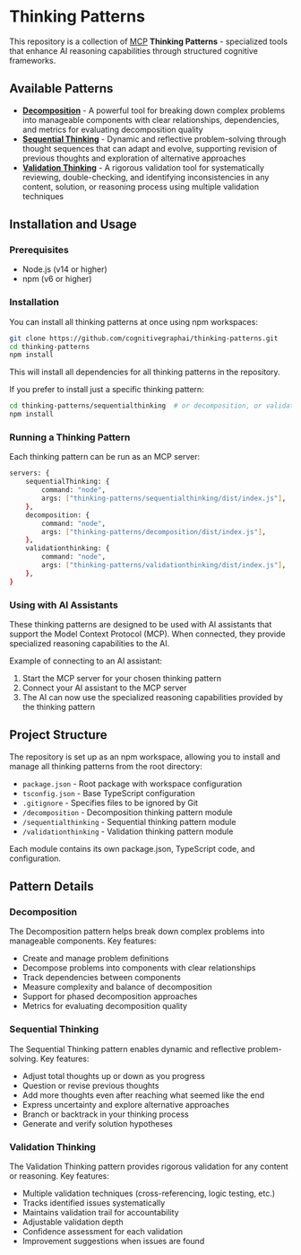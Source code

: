 # Thinking Patterns

This repository is a collection of [MCP](https://modelcontextprotocol.io/) **Thinking Patterns** - specialized tools that enhance AI reasoning capabilities through structured cognitive frameworks.

## Available Patterns

- **[Decomposition](decomposition)** - A powerful tool for breaking down complex problems into manageable components with clear relationships, dependencies, and metrics for evaluating decomposition quality
- **[Sequential Thinking](sequentialthinking)** - Dynamic and reflective problem-solving through thought sequences that can adapt and evolve, supporting revision of previous thoughts and exploration of alternative approaches
- **[Validation Thinking](validationthinking)** - A rigorous validation tool for systematically reviewing, double-checking, and identifying inconsistencies in any content, solution, or reasoning process using multiple validation techniques

## Installation and Usage

### Prerequisites

- Node.js (v14 or higher)
- npm (v6 or higher)

### Installation

You can install all thinking patterns at once using npm workspaces:

```bash
git clone https://github.com/cognitivegraphai/thinking-patterns.git
cd thinking-patterns
npm install
```

This will install all dependencies for all thinking patterns in the repository.

If you prefer to install just a specific thinking pattern:

```bash
cd thinking-patterns/sequentialthinking  # or decomposition, or validationthinking
npm install
```

### Running a Thinking Pattern

Each thinking pattern can be run as an MCP server:

```bash
servers: {
    sequentialThinking: {
        command: "node",
        args: ["thinking-patterns/sequentialthinking/dist/index.js"],
    },
    decomposition: {
        command: "node",
        args: ["thinking-patterns/decomposition/dist/index.js"],
    },
    validationthinking: {
        command: "node",
        args: ["thinking-patterns/validationthinking/dist/index.js"],
    },
}
```

### Using with AI Assistants

These thinking patterns are designed to be used with AI assistants that support the Model Context Protocol (MCP). When connected, they provide specialized reasoning capabilities to the AI.

Example of connecting to an AI assistant:

1. Start the MCP server for your chosen thinking pattern
2. Connect your AI assistant to the MCP server
3. The AI can now use the specialized reasoning capabilities provided by the thinking pattern

## Project Structure

The repository is set up as an npm workspace, allowing you to install and manage all thinking patterns from the root directory:

- `package.json` - Root package with workspace configuration
- `tsconfig.json` - Base TypeScript configuration
- `.gitignore` - Specifies files to be ignored by Git
- `/decomposition` - Decomposition thinking pattern module
- `/sequentialthinking` - Sequential thinking pattern module
- `/validationthinking` - Validation thinking pattern module

Each module contains its own package.json, TypeScript code, and configuration.

## Pattern Details

### Decomposition

The Decomposition pattern helps break down complex problems into manageable components. Key features:

- Create and manage problem definitions
- Decompose problems into components with clear relationships
- Track dependencies between components
- Measure complexity and balance of decomposition
- Support for phased decomposition approaches
- Metrics for evaluating decomposition quality

### Sequential Thinking

The Sequential Thinking pattern enables dynamic and reflective problem-solving. Key features:

- Adjust total thoughts up or down as you progress
- Question or revise previous thoughts
- Add more thoughts even after reaching what seemed like the end
- Express uncertainty and explore alternative approaches
- Branch or backtrack in your thinking process
- Generate and verify solution hypotheses

### Validation Thinking

The Validation Thinking pattern provides rigorous validation for any content or reasoning. Key features:

- Multiple validation techniques (cross-referencing, logic testing, etc.)
- Tracks identified issues systematically
- Maintains validation trail for accountability
- Adjustable validation depth
- Confidence assessment for each validation
- Improvement suggestions when issues are found